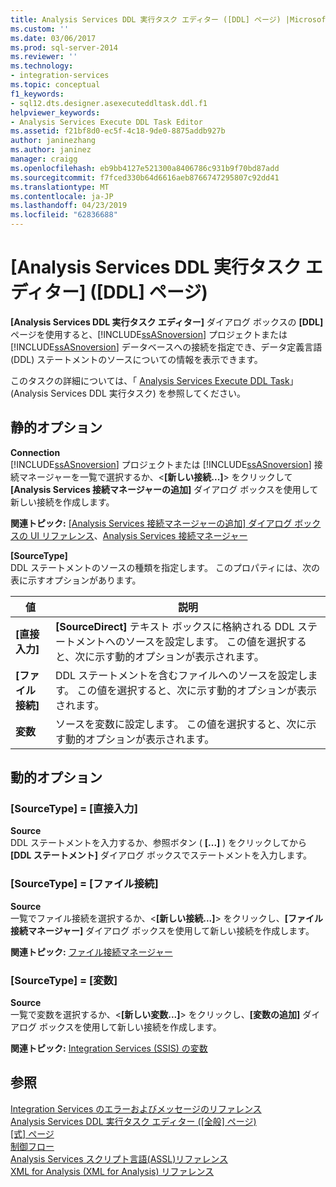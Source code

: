 ```yaml
---
title: Analysis Services DDL 実行タスク エディター ([DDL] ページ) |Microsoft Docs
ms.custom: ''
ms.date: 03/06/2017
ms.prod: sql-server-2014
ms.reviewer: ''
ms.technology:
- integration-services
ms.topic: conceptual
f1_keywords:
- sql12.dts.designer.asexecuteddltask.ddl.f1
helpviewer_keywords:
- Analysis Services Execute DDL Task Editor
ms.assetid: f21bf8d0-ec5f-4c18-9de0-8875addb927b
author: janinezhang
ms.author: janinez
manager: craigg
ms.openlocfilehash: eb9bb4127e521300a8406786c931b9f70bd87add
ms.sourcegitcommit: f7fced330b64d6616aeb8766747295807c92dd41
ms.translationtype: MT
ms.contentlocale: ja-JP
ms.lasthandoff: 04/23/2019
ms.locfileid: "62836688"
---
```

# <a name="analysis-services-execute-ddl-task-editor-ddl-page"></a>[Analysis Services DDL 実行タスク エディター] ([DDL] ページ)
  **[Analysis Services DDL 実行タスク エディター]** ダイアログ ボックスの **[DDL]** ページを使用すると、[!INCLUDE[ssASnoversion](../includes/ssasnoversion-md.md)] プロジェクトまたは [!INCLUDE[ssASnoversion](../includes/ssasnoversion-md.md)] データベースへの接続を指定でき、データ定義言語 (DDL) ステートメントのソースについての情報を表示できます。  
  
 このタスクの詳細については、「 [Analysis Services Execute DDL Task](control-flow/analysis-services-execute-ddl-task.md)」(Analysis Services DDL 実行タスク) を参照してください。  
  
## <a name="static-options"></a>静的オプション  
 **Connection**  
 [!INCLUDE[ssASnoversion](../includes/ssasnoversion-md.md)] プロジェクトまたは [!INCLUDE[ssASnoversion](../includes/ssasnoversion-md.md)] 接続マネージャーを一覧で選択するか、\<**[新しい接続...]**> をクリックして **[Analysis Services 接続マネージャーの追加]** ダイアログ ボックスを使用して新しい接続を作成します。  
  
 **関連トピック:** [[Analysis Services 接続マネージャーの追加] ダイアログ ボックスの UI リファレンス](connection-manager/add-analysis-services-connection-manager-dialog-box-ui-reference.md)、[Analysis Services 接続マネージャー](connection-manager/analysis-services-connection-manager.md)  
  
 **[SourceType]**  
 DDL ステートメントのソースの種類を指定します。 このプロパティには、次の表に示すオプションがあります。  
  
|値|説明|  
|-----------|-----------------|  
|**[直接入力]**|**[SourceDirect]** テキスト ボックスに格納される DDL ステートメントへのソースを設定します。 この値を選択すると、次に示す動的オプションが表示されます。|  
|**[ファイル接続]**|DDL ステートメントを含むファイルへのソースを設定します。 この値を選択すると、次に示す動的オプションが表示されます。|  
|**変数**|ソースを変数に設定します。 この値を選択すると、次に示す動的オプションが表示されます。|  
  
## <a name="dynamic-options"></a>動的オプション  
  
### <a name="sourcetype--direct-input"></a>[SourceType] = [直接入力]  
 **Source**  
 DDL ステートメントを入力するか、参照ボタン ( **[...]** ) をクリックしてから **[DDL ステートメント]** ダイアログ ボックスでステートメントを入力します。  
  
### <a name="sourcetype--file-connection"></a>[SourceType] = [ファイル接続]  
 **Source**  
 一覧でファイル接続を選択するか、\<**[新しい接続...]**> をクリックし、**[ファイル接続マネージャー]** ダイアログ ボックスを使用して新しい接続を作成します。  
  
 **関連トピック:** [ファイル接続マネージャー](connection-manager/file-connection-manager.md)  
  
### <a name="sourcetype--variable"></a>[SourceType] = [変数]  
 **Source**  
 一覧で変数を選択するか、\<**[新しい変数...]**> をクリックし、**[変数の追加]** ダイアログ ボックスを使用して新しい接続を作成します。  
  
 **関連トピック:** [Integration Services &#40;SSIS&#41; の変数](integration-services-ssis-variables.md)  
  
## <a name="see-also"></a>参照  
 [Integration Services のエラーおよびメッセージのリファレンス](../../2014/integration-services/integration-services-error-and-message-reference.md)   
 [Analysis Services DDL 実行タスク エディター ([全般] ページ)](general-page-of-integration-services-designers-options.md)   
 [[式] ページ](expressions/expressions-page.md)   
 [制御フロー](control-flow/control-flow.md)   
 [Analysis Services スクリプト言語&#40;ASSL&#41;リファレンス](https://docs.microsoft.com/bi-reference/assl/analysis-services-scripting-language-assl-for-xmla)   
 [XML for Analysis (XML for Analysis) リファレンス](https://docs.microsoft.com/bi-reference/xmla/xml-for-analysis-xmla-reference)  
  
  
